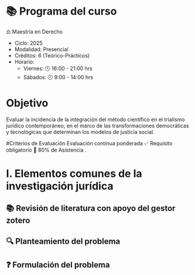 # 📚 Programa del curso

⚖️ Maestría en Derecho

- Ciclo: 2025
- Modalidad: Presencial
- Créditos: 6 (Teórico-Prácticos)
- Horario:
  - Viernes: 🕓 16:00 - 21:00 hrs
  - Sábados: 🕗 9:00 - 14:00 hrs

# Objetivo
Evaluar la incidencia de la integración del método científico en el trialismo jurídico contemporáneo, en el marco de las transformaciones democráticas y tecnológicas que determinan los modelos de justicia social.

#Criterios de Evaluación
Evaluación continua ponderada
✅ Requisito obligatorio
📅 80% de Asistencia .

# I. Elementos comunes de la investigación jurídica

## 📚 Revisión de literatura con apoyo del gestor zotero

## 🔍 Planteamiento del problema

## ❓ Formulación del problema
